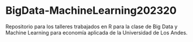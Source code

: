 # BigData-MachineLearning202320
Repositorio para los talleres trabajados en R para la clase de Big Data y Machine Learning para economía aplicada de la Universidad de Los Andes.
